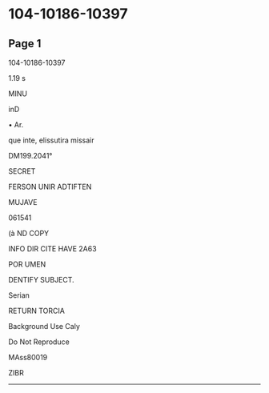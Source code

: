 # 104-10186-10397

## Page 1

104-10186-10397

1.19 s

MINU

inD

• Ar.

que inte, elissutira missair

DM199.2041°

SECRET

FERSON UNIR ADTIFTEN

MUJAVE

061541

(à ND COPY

INFO DIR CITE HAVE 2A63

POR UMEN

DENTIFY SUBJECT.

Serian

RETURN TORCIA

Background Use Caly

Do Not Reproduce

MAss80019

ZIBR

---

